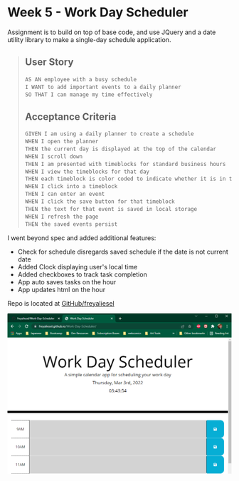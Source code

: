
# Week 5 - Work Day Scheduler

Assignment is to build on top of base code, and use JQuery and a date utility library to make a single-day schedule application.


>## User Story
>
>```md
>AS AN employee with a busy schedule
>I WANT to add important events to a daily planner
>SO THAT I can manage my time effectively
>```
>
>## Acceptance Criteria
>
>```md
>GIVEN I am using a daily planner to create a schedule
>WHEN I open the planner
>THEN the current day is displayed at the top of the calendar
>WHEN I scroll down
>THEN I am presented with timeblocks for standard business hours
>WHEN I view the timeblocks for that day
>THEN each timeblock is color coded to indicate whether it is in the past, present, or future
>WHEN I click into a timeblock
>THEN I can enter an event
>WHEN I click the save button for that timeblock
>THEN the text for that event is saved in local storage
>WHEN I refresh the page
>THEN the saved events persist


I went beyond spec and added additional features:

+ Check for schedule disregards saved schedule if the date is not current date
+ Added Clock displaying user's local time
+ Added checkboxes to track task completion
+ App auto saves tasks on the hour
+ App updates html on the hour


Repo is located at [GitHub/freyaliesel](https://github.com/freyaliesel/Work-Day-Scheduler)

![Image of live page hosted on GitHub](./assets/images/live-page.png)
